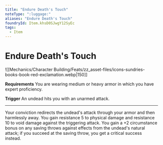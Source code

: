 ```yaml
---
title: "Endure Death's Touch"
noteType: ":luggage:"
aliases: "Endure Death's Touch"
foundryId: Item.khsD0SJwgY12SyEc
tags:
  - Item
---
```


# Endure Death's Touch
![[Mechanics/Character Building/Feats/zz_asset-files/icons-sundries-books-book-red-exclamation.webp|150]]

**Requirements** You are wearing medium or heavy armor in which you have expert proficiency.

**Trigger** An undead hits you with an unarmed attack.

* * *

Your conviction redirects the undead's attack through your armor and then harmlessly away. You gain resistance 5 to physical damage and resistance 10 to void damage against the triggering attack. You gain a +2 circumstance bonus on any saving throws against effects from the undead's natural attack; if you succeed at the saving throw, you get a critical success instead.
